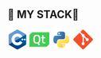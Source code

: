 ## 🔨 MY STACK🔨 
<div>  
  <img src ="https://github.com/devicons/devicon/blob/master/icons/cplusplus/cplusplus-original.svg" title="Cplusplus" **alt="Git" width="40" height="40"/>
<img src = "https://github.com/devicons/devicon/blob/master/icons/qt/qt-original.svg" title="qt" **alt="qt" width="40" height="40"/>
  <img src = "https://github.com/devicons/devicon/blob/master/icons/python/python-original.svg" title="python" **alt="python" width="40" height="40"/>
  <img src = "https://github.com/devicons/devicon/blob/master/icons/git/git-original.svg" title = "git" **alt="git"  width="40" height="40"/>
</div>
<!--
**vladoc1dev/vladoc1dev** is a ✨ _special_ ✨ repository because its `README.md` (this file) appears on your GitHub profile.

Here are some ideas to get you started:

- 🔭 I’m currently working on ...
- 🌱 I’m currently learning ...
- 👯 I’m looking to collaborate on ...
- 🤔 I’m looking for help with ...
- 💬 Ask me about ...
- 📫 How to reach me: ...
- 😄 Pronouns: ...
- ⚡ Fun fact: ...
-->
